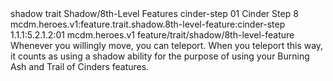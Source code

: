 <ability>
  <metadata>
    <class>shadow</class>
    <feature_type>trait</feature_type>
    <file_dpath>Shadow/8th-Level Features</file_dpath>
    <item_id>cinder-step</item_id>
    <item_index>01</item_index>
    <item_name>Cinder Step</item_name>
    <level>8</level>
    <scc>mcdm.heroes.v1:feature.trait.shadow.8th-level-feature:cinder-step</scc>
    <scdc>1.1.1:5.2.1.2:01</scdc>
    <source>mcdm.heroes.v1</source>
    <type>feature/trait/shadow/8th-level-feature</type>
  </metadata>
  <effects>
    <effect type="mundane">Whenever you willingly move, you can teleport. When you teleport this way, it counts as using a shadow ability for the purpose of using your Burning Ash and Trail of Cinders features.</effect>
  </effects>
</ability>
